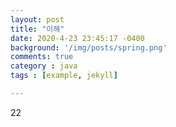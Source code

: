 ```yaml
---
layout: post
title: "이해"
date: 2020-4-23 23:45:17 -0400
background: '/img/posts/spring.png'
comments: true
category : java
tags : [example, jekyll]

---
```


22
